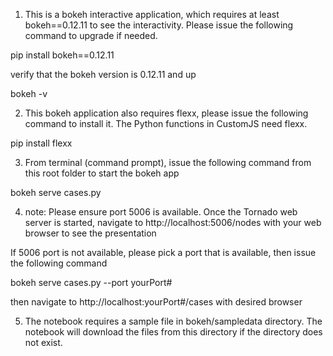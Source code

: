 
1. This is a bokeh interactive application, which requires at least bokeh==0.12.11 to see the interactivity.  Please issue the following command to upgrade if needed.

pip install bokeh==0.12.11

verify that the bokeh version is 0.12.11 and up

bokeh -v

2. This bokeh application also requires flexx, please issue the following command to install it.  The Python functions in CustomJS need flexx.

pip install flexx

3. From terminal (command prompt), issue the following command from this root folder to start the bokeh app

bokeh serve cases.py

4. note: Please ensure port 5006 is available. Once the Tornado web server is started, navigate to http://localhost:5006/nodes with your web browser to see the presentation

If 5006 port is not available, please pick a port that is available, then issue the following command

bokeh serve cases.py --port yourPort#

then navigate to http://localhost:yourPort#/cases with desired browser

5. The notebook requires a sample file in bokeh/sampledata directory.  The notebook will download the files from this directory if the directory does not exist.
